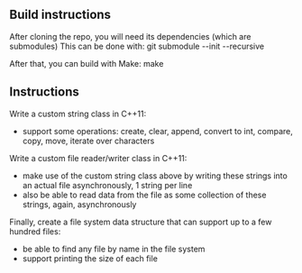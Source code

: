 Build instructions
------------------

After cloning the repo, you will need its dependencies (which are submodules)
This can be done with:
    git submodule --init --recursive

After that, you can build with Make:
    make

Instructions
------------

Write a custom string class in C++11:
- support some operations: create, clear, append, convert to int, compare, copy, move, iterate over characters

Write a custom file reader/writer class in C++11:
- make use of the custom string class above by writing these strings into an actual file asynchronously, 1 string per line
- also be able to read data from the file as some collection of these strings, again, asynchronously

Finally, create a file system data structure that can support up to a few hundred files:
- be able to find any file by name in the file system
- support printing the size of each file
